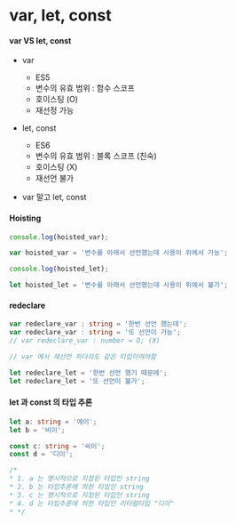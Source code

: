 # var, let, const

#### var VS let, const

- var
    - ES5
    - 변수의 유효 범위 : 함수 스코프
    - 호이스팅 (O)
    - 재선정 가능
    
- let, const
    - ES6
    - 변수의 유효 범위 : 블록 스코프 (친숙)
    - 호이스팅 (X)
    - 재선언 불가
 
- var 말고 let, const

#### Hoisting

```typescript
console.log(hoisted_var);

var hoisted_var = '변수를 아래서 선언했는데 사용이 위에서 가능';
```

```typescript
console.log(hoisted_let);

let hoisted_let = '변수를 아래서 선언했는데 사용이 위에서 불가';
```

#### redeclare

```typescript
var redeclare_var : string = '한번 선언 했는데';
var redeclare_var : string = '또 선언이 가능';
// var redeclare_var : number = O; (X)

// var 에서 재선언 하더라도 같은 타입이여야함
```

```typescript
let redeclare_let = '한번 선언 했기 때문에';
let redeclare_let = '또 선언이 불가';
```

#### let 과 const 의 타입 추론

```typescript
let a: string = '에이';
let b = '비이';

const c: string = '씨이';
const d = '디이';

/*
* 1. a 는 명시적으로 지정된 타입인 string
* 2. b 는 타입추론에 의한 타입인 string
* 3. c 는 명시적으로 지정된 타입인 string
* 4. d 는 타입추론에 의한 타입인 리터럴타입 "디이"
* */
```